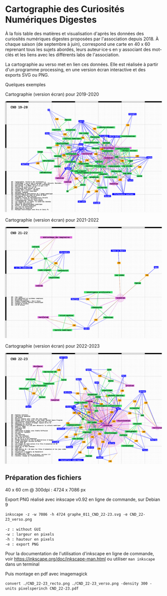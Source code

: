 # Cartographie des Curiosités Numériques Digestes

À la fois table des matières et visualisation d'après les données des curiosités numériques digestes proposées par l'association depuis 2018. À chaque saison (de septembre à juin), correspond une carte en 40 x 60 reprenant tous les sujets abordés, leurs auteur·ice·s en y associant des mot-clés et les liens avec les différents labs de l'association.

La cartographie au verso met en lien ces données. Elle est réalisée à partir d'un programme processing, en une version écran interactive et des exports SVG ou PNG. 

Quelques exemples

Cartographie (version écran) pour 2019-2020

![Cartographie version écran pour 2019-2020](./assets/graphe_011_CND_19-20_20240209_145741.png)

Cartographie (version écran) pour 2021-2022

![Cartographie version écran pour 2021-2022](./assets/graphe_011_CND_21-22_20240209_145601.png)

Cartographie (version écran) pour 2022-2023

![Cartographie version écran pour 2022-2023](./assets/graphe_011_CND_22-23_20240209_145441.png)

  
## Préparation des fichiers

40 x 60 cm @ 300dpi : 4724 x 7086 px

Export PNG réalisé avec inkscape v0.92 en ligne de commande, sur Debian 9

```
inkscape -z -w 7086 -h 4724 graphe_011_CND_22-23.svg -e CND_22-23_verso.png

-z : without GUI
-w : largeur en pixels
-h : hauteur en pixels
-e : export PNG
```

Pour la documentation de l'utilisation d'inkscape en ligne de commande, voir https://inkscape.org/doc/inkscape-man.html ou utiliser `man inkscape` dans un terminal 

Puis montage en pdf avec imagemagick

```
convert ./CND_22-23_recto.png ./CND_22-23_verso.png -density 300 -units pixelsperinch CND_22-23.pdf
```